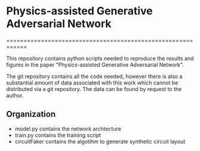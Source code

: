 # Physics-assisted Generative Adversarial Network
============================================================

This repository contains python scripts needed to reproduce the results and figures in the paper "Physics-assisted Generative Adversarial Network".

The git repository contains all the code needed, however there is also a substantial amount of data associated with this work which cannot be distributed via a git repository. The data can be found by request to the author. 

Organization
------------
- model.py contains the network archtecture
- train.py contains the training script
- circuitFaker contains the algotihm to generate synthetic circuit layout

